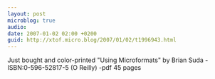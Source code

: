 ```yaml
---
layout: post
microblog: true
audio: 
date: 2007-01-02 02:00 +0200
guid: http://xtof.micro.blog/2007/01/02/t1996943.html
---
```

Just bought and color-printed "Using Microformats" by Brian Suda - ISBN:0-596-52817-5 (O Reilly) -pdf 45 pages
